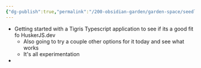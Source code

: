 ```yaml
---
{"dg-publish":true,"permalink":"/200-obsidian-garden/garden-space/seedlings/seedling-tigris-type-script-application/"}
---
```


- Getting started with a Tigris Typescript application to see if its a good fit fo HuskerJS.dev
	- Also going to try  a couple other options for it today and see what works
	- It's all experimentation
- 